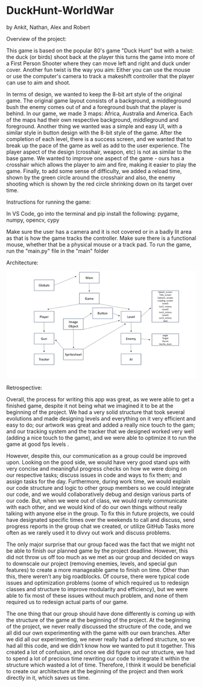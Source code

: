# DuckHunt-WorldWar 
by Ankit, Nathan, Alex and Robert

Overview of the project:

This game is based on the popular 80's game "Duck Hunt" but with a twist: the duck (or birds) shoot back at the player
this turns the game into more of a First Person Shooter where they can move left and right and duck under cover. Another fun twist is the way you aim:
Either you can use the mouse or use the computer's camera to track a makeshift controller that the player can use to aim and shoot.  

In terms of design, we wanted to keep the 8-bit art style of the original game. The original game layout consists of a background, a middleground bush the enemy comes out of and a 
foreground bush that the player is behind. In our game, we made 3 maps: Africa, Australia and America. Each of the maps had their own respective background, middleground and 
foreground. Another thing we wanted was a simple and easy UI, with a similar style in button design with the 8-bit style of the game. After the completion of each level, there is 
a success screen, and we wanted that to break up the pace of the game as well as add to the user experience. The player aspect of the design (crosshair, weapon, etc) is not as 
similar to the base game. We wanted to improve one aspect of the game - ours has a crosshair which allows the player to aim and fire, making it easier to play the game. Finally, 
to add some sense of difficulty, we added a reload time, shown by the green circle around the crosshair and also, the enemy shooting which is shown by the red circle shrinking 
down on its target over time.

Instructions for running the game:

In VS Code, go into the terminal and pip install the following: pygame, numpy, opencv, cypy

Make sure the user has a camera and it is not covered or in a badly lit area as that is how the game tracks the controller. 
Make sure there is a functional mouse, whether that be a physical mouse or a track pad.
To run the game, run the "main.py" file in the "main" folder 

Architecture:

![Image](StructureDiagram.png)


Retrospective:

Overall, the process for writing this app was great, as we were able to get a finished game, despite it not being what we imagined it to be at the beginning of the project. We had a very solid structure that took several evolutions and made designing levels and everything on it very efficient and easy to do; our artwork was great and added a really nice touch to the gam; and our tracking system and the tracker that we designed worked very well (adding a nice touch to the game), and we were able to optimize it to run the game at good fps levels .

However, despite this, our communication as a group could be improved upon. Looking on the good side, we would have very good stand ups with very concise and meaningful progress checks on how we were doing on our respective tasks; discuss issues in code and ways to fix them; and assign tasks for the day. Furthermore, during work time, we would explain our code structure and logic to other group members so we could integrate our code, and we would collaboratively debug and design various parts of our code. 
But, when we were out of class, we would rarely communicate with each other, and we would kind of do our own things without really talking with anyone else in the group. To fix this in future projects, we could have designated specific times over the weekends to call and discuss, send progress reports in the group chat we created, or utilize GitHub Tasks more often as we rarely used it to divvy out work and discuss problems. 

The only major surprise that our group faced was the fact that we might not be able to finish our planned game by the project deadline. However, this did not throw us off too much as we met as our group and decided on ways to downscale our project (removing enemies, levels, and special gun features) to create a more manageable game to finish on time. Other than this, there weren’t any big roadblocks. Of course, there were typical code issues and optimization problems (some of which required us to redesign classes and structure to improve modularity and efficiency), but we were able to fix most of these issues without much problem, and none of them required us to redesign actual parts of our game. 

The one thing that our group should have done differently is coming up with the structure of the game at the beginning of the project. At the beginning of the project, we never really discussed the structure of the code, and we all did our own experimenting with the game with our own branches. After we did all our experimenting, we never really had a defined structure, so we had all this code, and we didn’t know how we wanted to put it together. This created a lot of confusion, and once we did figure out our structure, we had to spend a lot of precious time rewriting our code to integrate it within the structure which wasted a lot of time. Therefore, I think it would be beneficial to create our architecture at the beginning of the project and then work directly in it, which saves us time.  

